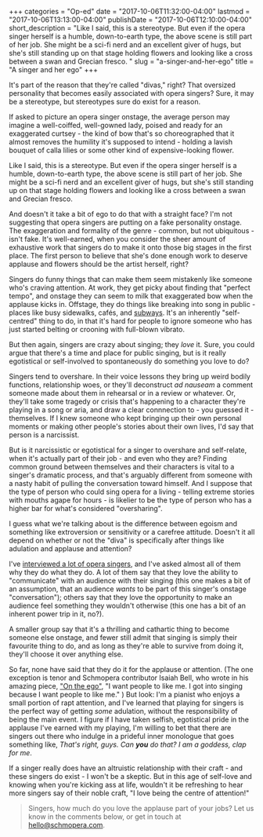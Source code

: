 +++
categories = "Op-ed"
date = "2017-10-06T11:32:00-04:00"
lastmod = "2017-10-06T13:13:00-04:00"
publishDate = "2017-10-06T12:10:00-04:00"
short_description = "Like I said, this is a stereotype. But even if the opera singer herself is a humble, down-to-earth type, the above scene is still part of her job. She might be a sci-fi nerd and an excellent giver of hugs, but she's still standing up on that stage holding flowers and looking like a cross between a swan and Grecian fresco. "
slug = "a-singer-and-her-ego"
title = "A singer and her ego"
+++

It's part of the reason that they're called "divas," right? That oversized personality that becomes easily associated with opera singers? Sure, it may be a stereotype, but stereotypes sure do exist for a reason. 

If asked to picture an opera singer onstage, the average person may imagine a well-coiffed, well-gowned lady, poised and ready for an exaggerated curtsey - the kind of bow that's so choreographed that it almost removes the humility it's supposed to intend - holding a lavish bouquet of calla lilies or some other kind of expensive-looking flower.

Like I said, this is a stereotype. But even if the opera singer herself is a humble, down-to-earth type, the above scene is still part of her job. She might be a sci-fi nerd and an excellent giver of hugs, but she's still standing up on that stage holding flowers and looking like a cross between a swan and Grecian fresco. 

And doesn't it take a bit of ego to do that with a straight face? I'm not suggesting that opera singers are putting on a fake personality onstage. The exaggeration and formality of the genre - common, but not ubiquitous - isn't fake. It's well-earned, when you consider the sheer amount of exhaustive work that singers do to make it onto those big stages in the first place. The first person to believe that she's done enough work to deserve applause and flowers should be the artist herself, right?

Singers do funny things that can make them seem mistakenly like someone who's craving attention. At work, they get picky about finding that "perfect tempo", and onstage they can seem to milk that exaggerated bow when the applause kicks in. Offstage, they do things like breaking into song in public - places like busy sidewalks, cafés, and [subways](/louis-cks-subway-opera-singer/). It's an inherently "self-centred" thing to do, in that it's hard for people to ignore someone who has just started belting or crooning with full-blown vibrato. 

But then again, singers are crazy about singing; they *love* it. Sure, you could argue that 
there's a time and place for public singing, but is it really egotistical or self-involved to spontaneously do something you love to do?

Singers tend to overshare. In their voice lessons they bring up weird bodily functions, relationship woes, or they'll deconstruct *ad nauseam* a comment someone made about them in rehearsal or in a review or whatever. Or, they'll take some tragedy or crisis that's happening to a character they're playing in a song or aria, and draw a clear connnection to - you guessed it - themselves. If I knew someone who kept bringing up their own personal moments or making other people's stories about their own lives, I'd say that person is a narcissist. 

But is it narcissistic or egotistical for a singer to overshare and self-relate, when it's actually part of their job - and even who they are? Finding common ground between themselves and their characters is vital to a singer's dramatic process, and that's arguably different from someone with a nasty habit of pulling the conversation toward himself. And I suppose that the type of person who could sing opera for a living - telling extreme stories with mouths agape for hours - is likelier to be the type of person who has a higher bar for what's considered "oversharing".

I guess what we're talking about is the difference between egoism and something like extroversion or sensitivity or a carefree attitude. Doesn't it all depend on whether or not the "diva" is specifically after things like adulation and applause and attention?

I've [interviewed a lot of opera singers](/what-weve-learned-by-talking-with-108-opera-singers/), and I've asked almost all of them why they do what they do. A lot of them say that they love the ability to "communicate" with an audience with their singing (this one makes a bit of an assumption, that an audience *wants* to be part of this singer's onstage "conversation"); others say that they love the opportunity to make an audience feel something they wouldn't otherwise (this one has a bit of an inherent power trip in it, no?).

A smaller group say that it's a thrilling and cathartic thing to become someone else onstage, and fewer still admit that singing is simply their favourite thing to do, and as long as they're able to survive from doing it, they'll choose it over anything else.

So far, none have said that they do it for the applause or attention. (The one exception is tenor and Schmopera contributor Isaiah Bell, who wrote in his amazing piece, ["On the ego"](/on-the-ego/), "I want people to like me. I got into singing because I want people to like me." ) But look: I'm a pianist who enjoys a small portion of rapt attention, and I've learned that playing for singers is the perfect way of getting *some* adulation, without the responsibility of being the main event. I figure if I have taken selfish, egotistical pride in the applause I've earned with my playing, I'm willing to bet that there are singers out there who indulge in a prideful inner monologue that goes something like, *That's right, guys. Can **you** do that? I am a goddess, clap for me*.

If a singer really does have an altruistic relationship with their craft - and these singers do exist - I won't be a skeptic. But in this age of self-love and knowing when you're kicking ass at life, wouldn't it be refreshing to hear more singers say of their noble craft, "I love being the centre of attention!"

>Singers, how much do you love the applause part of your jobs? Let us know in the comments below, or get in touch at [hello@schmopera.com](mailto:hello@schmopera.com).

